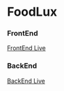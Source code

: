 # FoodLux

### FrontEnd 
[FrontEnd Live](https://foodlux-frontend.vercel.app/)

### BackEnd
[BackEnd Live](https://foodlux-backend.vercel.app/)
